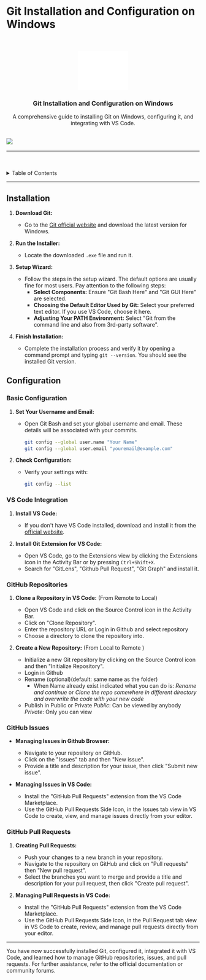 # Git Installation and Configuration on Windows

<a name="readme-top"/>

<br/>

<br />
<div align="center">
  <a href="https://github.com/zyx-0314/">
    <img src="../docs/img/nyebe_white.png" alt="Nyebe" width="130" height="100">
  </a>

  <h3 align="center">Git Installation and Configuration on Windows</h3>
</div>
<div align="center">
  A comprehensive guide to installing Git on Windows, configuring it, and integrating with VS Code.
</div>

<br />

![](https://visit-counter.vercel.app/counter.png?page=zyx-0314/Github-Git-Guide)

---

<br />
<br />

<details>
  <summary>Table of Contents</summary>
  <ol>
    <li>
      <a href="#installation">Installation</a>
    </li>
    <li>
      <a href="#configuration">Configuration</a>
      <ol>
        <li>
          <a href="#basic-configuration">Basic Configuration</a>
        </li>
        <li>
          <a href="#vs-code-integration">VS Code Integration</a>
        </li>
        <li>
          <a href="#github-repositories">GitHub Repositories</a>
        </li>
        <li>
          <a href="#github-issues">GitHub Issues</a>
        </li>
        <li>
          <a href="#github-pull-requests">GitHub Pull Requests</a>
        </li>
      </ol>
    </li>
  </ol>
</details>

---

## Installation

1. **Download Git:**
   - Go to the [Git official website](https://git-scm.com/download/win) and download the latest version for Windows.

2. **Run the Installer:**
   - Locate the downloaded `.exe` file and run it.

3. **Setup Wizard:**
   - Follow the steps in the setup wizard. The default options are usually fine for most users. Pay attention to the following steps:
     - **Select Components:** Ensure "Git Bash Here" and "Git GUI Here" are selected.
     - **Choosing the Default Editor Used by Git:** Select your preferred text editor. If you use VS Code, choose it here.
     - **Adjusting Your PATH Environment:** Select "Git from the command line and also from 3rd-party software".

4. **Finish Installation:**
   - Complete the installation process and verify it by opening a command prompt and typing `git --version`. You should see the installed Git version.

## Configuration

### Basic Configuration

1. **Set Your Username and Email:**
   - Open Git Bash and set your global username and email. These details will be associated with your commits.
     ```sh
     git config --global user.name "Your Name"
     git config --global user.email "youremail@example.com"
     ```

2. **Check Configuration:**
   - Verify your settings with:
     ```sh
     git config --list
     ```

### VS Code Integration

1. **Install VS Code:**
   - If you don't have VS Code installed, download and install it from the [official website](https://code.visualstudio.com/).

2. **Install Git Extension for VS Code:**
   - Open VS Code, go to the Extensions view by clicking the Extensions icon in the Activity Bar or by pressing `Ctrl+Shift+X`.
   - Search for "GitLens", "Github Pull Request", "Git Graph" and install it.

### GitHub Repositories

1. **Clone a Repository in VS Code:**
    (From Remote to Local)
   - Open VS Code and click on the Source Control icon in the Activity Bar.
   - Click on "Clone Repository".
   - Enter the repository URL or Login in Github and select repository
   - Choose a directory to clone the repository into.

2. **Create a New Repository:**
    (From Local to Remote )
   - Initialize a new Git repository by clicking on the Source Control icon and then "Initialize Repository".
   - Login in Github
   - Rename (optional)(default: same name as the folder)
     - When Name already exist indicated what you can do is:
       *Rename and continue* or *Clone the repo somewhere in different directory and overwrite the code with your new code*
   - Publish in Public or Private
       *Public*: Can be viewed by anybody
       *Private*: Only you can view

### GitHub Issues

- **Managing Issues in Github Browser:**
   - Navigate to your repository on GitHub.
   - Click on the "Issues" tab and then "New issue".
   - Provide a title and description for your issue, then click "Submit new issue".

- **Managing Issues in VS Code:**
   - Install the "GitHub Pull Requests" extension from the VS Code Marketplace.
   - Use the GitHub Pull Requests Side Icon, in the Issues tab view in VS Code to create, view, and manage issues directly from your editor.

### GitHub Pull Requests

1. **Creating Pull Requests:**
   - Push your changes to a new branch in your repository.
   - Navigate to the repository on GitHub and click on "Pull requests" then "New pull request".
   - Select the branches you want to merge and provide a title and description for your pull request, then click "Create pull request".

2. **Managing Pull Requests in VS Code:**
   - Install the "GitHub Pull Requests" extension from the VS Code Marketplace.
   - Use the GitHub Pull Requests Side Icon, in the Pull Request tab view in VS Code to create, review, and manage pull requests directly from your editor.

---

You have now successfully installed Git, configured it, integrated it with VS Code, and learned how to manage GitHub repositories, issues, and pull requests. For further assistance, refer to the official documentation or community forums.
